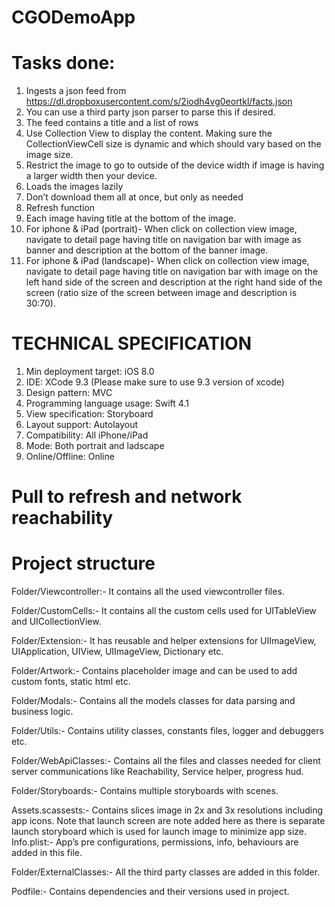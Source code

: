# CGODemoApp

# Tasks done:
1. Ingests a json feed from   https://dl.dropboxusercontent.com/s/2iodh4vg0eortkl/facts.json  
2. You can use a third party json parser to parse this if desired. 
3. The feed contains a title and a list of rows 
4. Use Collection View to display the content. Making sure the CollectionViewCell size is dynamic and which should vary based on the image size. 
5. Restrict the image to go to outside of the device width if image is having a larger width then your device. 
6. Loads the images lazily 
7. Don’t download them all at once, but only as needed
8. Refresh function 
9. Each image having title at the bottom of the image. 
10. For iphone & iPad (portrait)- When click on collection view image, navigate to detail page having title on navigation bar with image as banner and description at the bottom of the banner image. 
11. For iphone & iPad (landscape)- When click on collection view image, navigate to detail page having title on navigation bar with image on the left hand side of the screen and description at the right hand side of the screen (ratio size of the screen between image and description is 30:70). 

# TECHNICAL SPECIFICATION

1. Min deployment target:                     iOS 8.0
2. IDE:                             	  	    XCode 9.3 (Please make sure to use 9.3 version of xcode)
3. Design pattern:                          	MVC
4. Programming language usage:     	          Swift 4.1
5. View specification:                       	Storyboard
6. Layout support:                         	  Autolayout
7. Compatibility:                            	All iPhone/iPad
8. Mode:                            	        Both portrait and ladscape
8. Online/Offline:                            Online

# Pull to refresh and network reachability

# Project structure

Folder/Viewcontroller:- It contains all the used viewcontroller files.

Folder/CustomCells:- It contains all the custom cells used for UITableView and UICollectionView.

Folder/Extension:- It has reusable and helper extensions for UIImageView, UIApplication, UIView, UIImageView, Dictionary etc.

Folder/Artwork:- Contains placeholder image and can be used to add custom fonts, static html etc.

Folder/Modals:- Contains all the models classes for data parsing and business logic.

Folder/Utils:- Contains utility classes, constants files, logger and debuggers etc.

Folder/WebApiClasses:- Contains all the files and classes needed for client server communications like Reachability, Service helper, progress hud.

Folder/Storyboards:- Contains multiple storyboards with scenes.

Assets.scassests:- Contains slices image in 2x and 3x resolutions including app icons. Note that launch screen are note added here as there is separate launch storyboard which is used for launch image to minimize app size.
Info.plist:- App’s pre configurations, permissions, info, behaviours are added in this file.

Folder/ExternalClasses:- All the third party classes are added in this folder.

Podfile:- Contains dependencies and their versions used in project.


